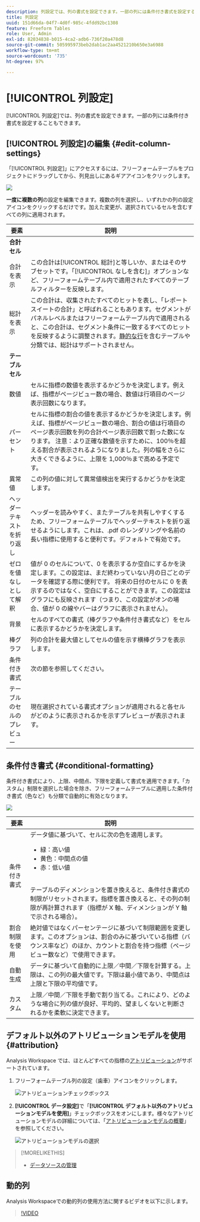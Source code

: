 ```yaml
---
description: 列設定では、列の書式を設定できます。一部の列には条件付き書式を設定することもできます。
title: 列設定
uuid: 151d66da-04f7-4d0f-985c-4fdd92bc1308
feature: Freeform Tables
role: User, Admin
exl-id: 82034838-b015-4ca2-adb6-736f20a478d8
source-git-commit: 505995973beb2dab1ac2aa4521210b650e3a6988
workflow-type: tm+mt
source-wordcount: '735'
ht-degree: 97%

---
```


# [!UICONTROL 列設定]

[!UICONTROL 列設定]では、列の書式を設定できます。一部の列には条件付き書式を設定することもできます。

## [!UICONTROL 列設定]の編集 {#edit-column-settings}

「[!UICONTROL 列設定]」にアクセスするには、フリーフォームテーブルをプロジェクトにドラッグしてから、列見出しにあるギアアイコンをクリックします。

![](assets/column_settings.png)

**一度に複数の列**&#x200B;の設定を編集できます。複数の列を選択し、いずれかの列の設定アイコンをクリックするだけです。加えた変更が、選択されているセルを含むすべての列に適用されます。

| 要素 | 説明 |
| --- | --- |
| **合計セル** |  |
| 合計を表示 | この合計は[!UICONTROL 総計]と等しいか、またはそのサブセットです。「[!UICONTROL なしを含む]」オプションなど、フリーフォームテーブル内で適用されたすべてのテーブルフィルターを反映します。 |
| 総計を表示 | この合計は、収集されたすべてのヒットを表し、「レポートスイートの合計」と呼ばれることもあります。セグメントがパネルレベルまたはフリーフォームテーブル内で適用されると、この合計は、セグメント条件に一致するすべてのヒットを反映するように調整されます。[静的な行](/help/analyze/analysis-workspace/visualizations/freeform-table/workspace-totals.md)を含むテーブルや分類では、総計はサポートされません。 |
| **テーブルセル** |  |
| 数値 | セルに指標の数値を表示するかどうかを決定します。例えば、指標がページビュー数の場合、数値は行項目のページ表示回数になります。 |
| パーセント | セルに指標の割合の値を表示するかどうかを決定します。例えば、指標がページビュー数の場合、割合の値は行項目のページ表示回数を列の合計ページ表示回数で割った数になります。 注意：より正確な数値を示すために、100％を超える割合が表示されるようになりました。列の幅をさらに大きくできるように、上限を 1,000％まで高める予定です。 |
| 異常値 | この列の値に対して異常値検出を実行するかどうかを決定します。 |
| ヘッダーテキストを折り返し | ヘッダーを読みやすく、またテーブルを共有しやすくするため、フリーフォームテーブルでヘッダーテキストを折り返せるようにします。これは、.pdf のレンダリングや名前の長い指標に使用すると便利です。デフォルトで有効です。 |
| ゼロを値なしとして解釈 | 値が 0 のセルについて、0 を表示するか空白にするかを決定します。この設定は、まだ終わっていない月の日ごとのデータを確認する際に便利です。 将来の日付のセルに 0 を表示するのではなく、空白にすることができます。この設定はグラフにも反映されます（つまり、この設定がオンの場合、値が 0 の線やバーはグラフに表示されません）。 |
| 背景 | セルのすべての書式（棒グラフや条件付き書式など）をセルに表示するかどうかを決定します。 |
| 棒グラフ | 列の合計を最大値としてセルの値を示す横棒グラフを表示します。 |
| 条件付き書式 | 次の節を参照してください。 |
| テーブルのセルのプレビュー | 現在選択されている書式オプションが適用されると各セルがどのように表示されるかを示すプレビューが表示されます。 |

## 条件付き書式 {#conditional-formatting}

条件付き書式により、上限、中間点、下限を定義して書式を適用できます。「カスタム」制限を選択した場合を除き、フリーフォームテーブルに適用した条件付き書式（色など）も分類で自動的に有効となります。

![](assets/conditional-formatting.png)

| 要素 | 説明 |
| --- | --- |
| 条件付き書式 | データ値に基づいて、セルに次の色を適用します。 <ul><li>緑：高い値</li><li>黄色：中間点の値</li><li>赤：低い値</li></ul> <br>テーブルのディメンションを置き換えると、条件付き書式の制限がリセットされます。指標を置き換えると、その列の制限が再計算されます（指標が X 軸、ディメンションが Y 軸で示される場合）。 |
| 割合制限を使用 | 絶対値ではなくパーセンテージに基づいて制限範囲を変更します。このオプションは、割合のみに基づいている指標（バウンス率など）のほか、カウントと割合を持つ指標（ページビュー数など）で使用できます。 |
| 自動生成 | データに基づいて自動的に上限／中間／下限を計算する。上限は、この列の最大値です。下限は最小値であり、中間点は上限と下限の平均値です。 |
| カスタム | 上限／中間／下限を手動で割り当てる。これにより、どのような場合に列の値が良好、平均的、望ましくないと判断されるかを柔軟に決定できます。 |

## デフォルト以外のアトリビューションモデルを使用 {#attribution}

Analysis Workspace では、ほとんどすべての指標の[アトリビューション](/help/analyze/analysis-workspace/attribution/overview.md)がサポートされています。

1. フリーフォームテーブル列の設定（歯車）アイコンをクリックします。

   ![アトリビューションチェックボックス](assets/attribution-checkbox.png)

1. **[!UICONTROL データ設定]**&#x200B;で「**[!UICONTROL デフォルト以外のアトリビューションモデルを使用]**」チェックボックスをオンにします。様々なアトリビューションモデルの詳細については、「[アトリビューションモデルの概要](/help/analyze/analysis-workspace/attribution/models.md)」を参照してください。

   ![アトリビューションモデルの選択](assets/attribution-select.png)

>[!MORELIKETHIS]
>
>* [データソースの管理](/help/analyze/analysis-workspace/visualizations/t-sync-visualization.md)


## 動的列

Analysis Workspaceでの動的列の使用方法に関するビデオを以下に示します。

>[!VIDEO](https://video.tv.adobe.com/v/23138/?quality=12)

